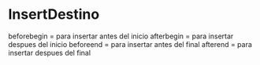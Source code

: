# InsertDestino

beforebegin = para insertar antes del inicio
afterbegin = para insertar despues del inicio
beforeend = para insertar antes del final
afterend = para insertar despues del final